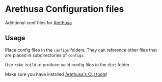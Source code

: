# Arethusa Configuration files

Additional conf files for
[Arethusa](http://github.com/latin-language-toolkit/arethusa)


## Usage

Place config files in the `configs` folders. They can reference other
files that are placed in subdirectories of `configs`.

Use `rake build` to produce valid config files in the `dist` folder.

Make sure you have installed [Arethusa's CLI tools](http://github.com/latin-language-toolkit/arethusa-cli)!
